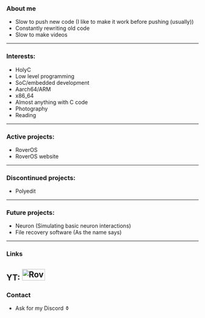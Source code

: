 ### About me
* Slow to push new code (I like to make it work before pushing (usually))
* Constantly rewriting old code
* Slow to make videos
---
### Interests:
* HolyC
* Low level programming
* SoC/embedded development
* Aarch64/ARM
* x86_64
* Almost anything with C code
* Photography
* Reading
---
### Active projects:
* RoverOS
* RoverOS website
---
### Discontinued projects:
* Polyedit
---
### Future projects:
* Neuron (Simulating basic neuron interactions)
* File recovery software (As the name says)
---
### Links
YT: 
<a href="https://www.youtube.com/@roverx64">
  <img src="https://www.gstatic.com/youtube/img/branding/youtubelogo/svg/youtubelogo.svg" width="60" height="30" alt="Roverx64"/>
</a>  
---
### Contact
* Ask for my Discord ⚱️
